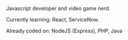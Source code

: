 Javascript developer and video game nerd.

Currently learning: React, ServiceNow.

Already coded on: NodeJS (Express), PHP, Java
